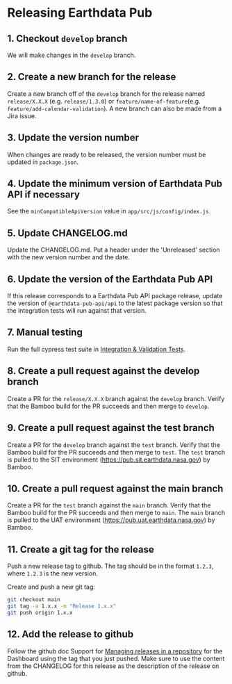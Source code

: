 # Releasing Earthdata Pub

## 1. Checkout `develop` branch

We will make changes in the `develop` branch.

## 2. Create a new branch for the release

Create a new branch off of the `develop` branch for the release named
`release/X.X.X` (e.g. `release/1.3.0`) or `feature/name-of-feature`(e.g. `feature/add-calendar-validation`).
A new branch can also be made from a Jira issue.

## 3. Update the version number

When changes are ready to be released, the version number must be updated in `package.json`.

## 4. Update the minimum version of Earthdata Pub API if necessary

See the `minCompatibleApiVersion` value in `app/src/js/config/index.js`.

## 5. Update CHANGELOG.md

Update the CHANGELOG.md. Put a header under the 'Unreleased' section with the
new version number and the date.

## 6. Update the version of the Earthdata Pub API

If this release corresponds to a Earthdata Pub API package release, update the
version of `@earthdata-pub-api/api` to the latest package version so that the
integration tests will run against that version.

## 7. Manual testing

Run the full cypress test suite in [Integration & Validation Tests](integration-validation-tests).

## 8. Create a pull request against the develop branch

Create a PR for the `release/X.X.X` branch against the `develop` branch. Verify
that the Bamboo build for the PR succeeds and then merge to `develop`.

## 9. Create a pull request against the test branch

Create a PR for the `develop` branch against the `test` branch. Verify that
the Bamboo build for the PR succeeds and then merge to `test`. The `test` branch
is pulled to the SIT environment (<https://pub.sit.earthdata.nasa.gov>) by Bamboo.

## 10. Create a pull request against the main branch

Create a PR for the `test` branch against the `main` branch. Verify that
the Bamboo build for the PR succeeds and then merge to `main`. The `main` branch
is pulled to the UAT environment (<https://pub.uat.earthdata.nasa.gov>) by Bamboo.

## 11. Create a git tag for the release

Push a new release tag to github. The tag should be in the format `1.2.3`,
where `1.2.3` is the new version.

Create and push a new git tag:

```bash
git checkout main
git tag -a 1.x.x -m "Release 1.x.x"
git push origin 1.x.x
```

## 12. Add the release to github

Follow the github doc Support for [Managing releases in a repository](https://docs.github.com/en/repositories/releasing-projects-on-github/managing-releases-in-a-repository)
for the Dashboard using the tag that you just pushed. Make sure to use the content
from the CHANGELOG for this release as the description of the release on github.
